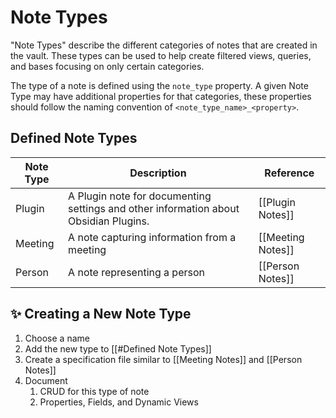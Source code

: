 # Note Types

"Note Types" describe the different categories of notes that are created in the vault. These types can be used to help create filtered views, queries, and bases focusing on only certain categories.

The type of a note is defined using the `note_type` property. A given Note Type may have additional properties for that categories, these properties should follow the naming convention of `<note_type_name>_<property>`.

## Defined Note Types

| Note Type | Description                                                                          | Reference         |
| --------- | ------------------------------------------------------------------------------------ | ----------------- |
| Plugin    | A Plugin note for documenting settings and other information about Obsidian Plugins. | [[Plugin Notes]]  |
| Meeting   | A note capturing information from a meeting                                          | [[Meeting Notes]] |
| Person    | A note representing a person                                                         | [[Person Notes]]  |

## ✨ Creating a New Note Type

1. Choose a name
2. Add the new type to [[#Defined Note Types]]
3. Create a specification file similar to [[Meeting Notes]] and [[Person Notes]]
4. Document
	1. CRUD for this type of note
	2. Properties, Fields, and Dynamic Views
